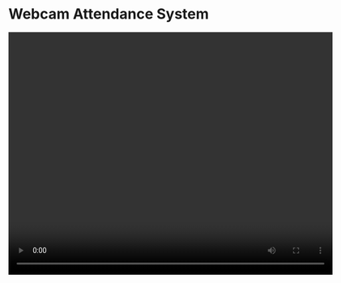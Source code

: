 <!DOCTYPE html>
<html lang="en">
<head>
  <meta charset="UTF-8">
  <title>Webcam Attendance</title>
</head>
<body>
  <h1>Webcam Attendance System</h1>
  
  <div>
    <video id="videoFeed" width="640" height="480" autoplay></video>
  </div>

  <script>
    // Function to start webcam feed and request camera access
    async function startWebcam() {
      try {
        const videoFeed = document.getElementById('videoFeed');
        const stream = await navigator.mediaDevices.getUserMedia({ video: true });

        videoFeed.srcObject = stream;
      } catch (error) {
        console.error('Error accessing the camera:', error);
      }
    }

    // Check if browser supports getUserMedia
    if (navigator.mediaDevices && navigator.mediaDevices.getUserMedia) {
      startWebcam();
    } else {
      alert('Sorry, your browser does not support the getUserMedia API');
    }
  </script>
</body>
</html>

   
